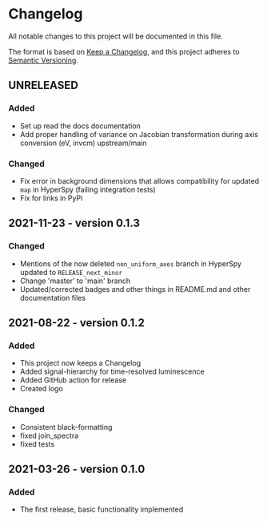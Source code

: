 # Changelog

All notable changes to this project will be documented in this file.

The format is based on [Keep a Changelog](https://keepachangelog.com/en/1.0.0/),
and this project adheres to [Semantic Versioning](https://semver.org/spec/v2.0.0.html).

## UNRELEASED
### Added
- Set up read the docs documentation
- Add proper handling of variance on Jacobian transformation during axis conversion (eV, invcm)
upstream/main

### Changed
- Fix error in background dimensions that allows compatibility for updated `map` in HyperSpy (failing integration tests)
- Fix for links in PyPi

## 2021-11-23 - version 0.1.3
### Changed
- Mentions of the now deleted `non_uniform_axes` branch in HyperSpy updated to `RELEASE_next_minor`
- Change 'master' to 'main' branch
- Updated/corrected badges and other things in README.md and other documentation files

## 2021-08-22 - version 0.1.2
### Added
- This project now keeps a Changelog
- Added signal-hierarchy for time-resolved luminescence
- Added GitHub action for release
- Created logo

### Changed
- Consistent black-formatting
- fixed join_spectra
- fixed tests

## 2021-03-26 - version 0.1.0
### Added
- The first release, basic functionality implemented

